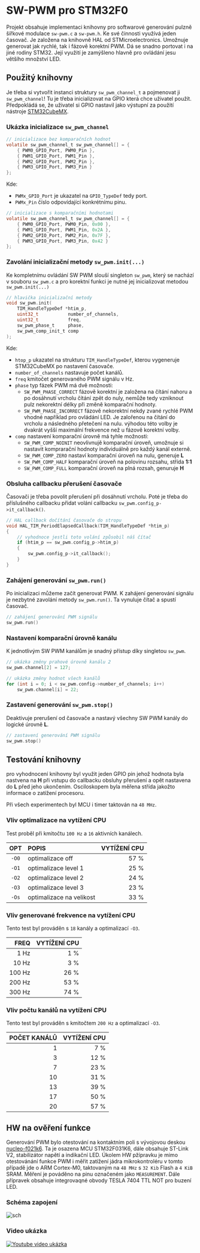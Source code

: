 # SW-PWM pro STM32F0

Projekt obsahuje implementaci knihovny pro softwarové generování pulzně šířkové modulace `sw-pwm.c` a `sw-pwm.h`. Ke své činnosti využívá jeden časovač. Je založena na knihovně HAL od STMicroelectronics. Umožnuje generovat jak rychlé, tak i fázově korektní PWM. Dá se snadno portovat i na jiné rodiny STM32. Její využití je zamýšleno hlavně pro ovládání jesu většího množství LED.

## Použitý knihovny
Je třeba si vytvořit instanci struktury `sw_pwm_channel_t` a pojmenovat ji `sw_pwm_channel`! Tu je třeba inicializovat na GPIO která chce uživatel použít. Předpokládá se, že uživatel si GPIO nastavil jako výstupní za použití nástroje [STM32CubeMX](https://www.st.com/en/development-tools/stm32cubemx.html).

### Ukázka inicializace `sw_pwm_channel`
```C
// inicializace bez komparačních hodnot
volatile sw_pwm_channel_t sw_pwm_channel[] = {
    { PWM0_GPIO_Port, PWM0_Pin },
    { PWM1_GPIO_Port, PWM1_Pin },
    { PWM2_GPIO_Port, PWM2_Pin },
    { PWM3_GPIO_Port, PWM3_Pin }
};
```
Kde:
- `PWMx_GPIO_Port` je ukazatel na `GPIO_TypeDef` tedy port.
- `PWMx_Pin` číslo odpovídající konkrétnímu pinu.

```C
// inicializace s komparačními hodnotami
volatile sw_pwm_channel_t sw_pwm_channel[] = {
    { PWM0_GPIO_Port, PWM0_Pin, 0x00 },
    { PWM1_GPIO_Port, PWM1_Pin, 0x2A },
    { PWM2_GPIO_Port, PWM2_Pin, 0x7F },
    { PWM3_GPIO_Port, PWM3_Pin, 0x42 }
};
```

### Zavolání inicializační metody `sw_pwm.init(...)`
Ke kompletnímu ovládání SW PWM slouší singleton `sw_pwm`, který se nachází v souboru `sw_pwm.c` a pro korektní funkci je nutné jej inicializovat metodou `sw_pwm.init(...)`

```C
// hlavička inicializační metody
void sw_pwm.init(
    TIM_HandleTypeDef *htim_p,
    uint32_t           number_of_channels,
    uint32_t           freq,
    sw_pwm_phase_t     phase,
    sw_pwm_comp_init_t comp
);
```
Kde:
- `htop_p` ukazatel na strukturu `TIM_HandleTypeDef`, kterou vygeneruje STM32CubeMX po nastavení časovače.
- `number_of_channels` nastavuje počet kanálů.
- `freq` kmitočet generovaného PWM signálu v Hz.
- `phase` typ fázek PWM má dvě možnosti:
    * `SW_PWM_PHASE_CORRECT` fázově korektní je založena na čítání nahoru a po dosáhnutí vrcholu čítání zpět do nuly, nemůže tedy vzniknout pulz nekorektní délky při změně komparační hodnoty.
    * `SW_PWM_PHASE_INCORRECT` fázově nekorektní nekdy zvané rychlé PWM vhodné například pro ovládání LED. Je zalořenou na čítání do vrcholu a následného přetečení na nulu. výhodou této volby je dvakrát vyšší maximální frekvence než u fázově korektní volby.
- `comp` nastavení komparační úrovně má tyhle možnosti:
    * `SW_PWM_COMP_NOINIT` neovlivnujě komparační úroveň, umožnuje si nastavit komprarační hodnoty individuálně pro každý kanál externě.
    * `SW_PWM_COMP_ZERO` nastaví komparační úroveň na nulu, generuje __L__
    * `SW_PWM_COMP_HALF` komparační úroveň na polovinu rozsahu, střída __1:1__
    * `SW_PWM_COMP_FULL` komparační úroveň na plná rozsah, genuruje __H__

### Obsluha callbacku přerušení časovače
Časovači je třeba povolit přerušení při dosáhnutí vrcholu. Poté je třeba do příslušného callbacku přidat volání callbacku `sw_pwm.config_p->it_callback()`.
```C
// HAL callback dočítání časovače do stropu
void HAL_TIM_PeriodElapsedCallback(TIM_HandleTypeDef *htim_p)
{
    // vyhodnoce jestli toto volání způsobil náš čítač
    if (htim_p == sw_pwm.config_p->htim_p)
    {
        sw_pwm.config_p->it_callback();
    }
}
```

### Zahájení generování `sw_pwm.run()`
Po inicializaci můžeme začít generovat PWM. K zahájení generování signálu je nezbytné zavolání metody `sw_pwm.run()`. Ta vynuluje čítač a spustí časovač.

```C
// zahájení generování PWM signálu
sw_pwm.run()
```

### Nastavení komparační úrovně kanálu
K jednotlivým SW PWM kanálům je snadný přístup díky singletou `sw_pwm`.

```C
// ukázka změny prahové úrovně kanálu 2
sw_pwm.channel[2] = 127;

// ukázka změny hodnot všech kanálů
for (int i = 0; i < sw_pwm.config->number_of_channels; i++)
    sw_pwm.channel[i] = 22;
```

### Zastavení generování `sw_pwm.stop()`
Deaktivuje prerušení od časovače a nastavý všechny SW PWM kanály do logické úrovně __L__.

```C
// zastavení generování PWM signálu
sw_pwm.stop()
```

## Testování knihovny
pro vyhodnocení knihovny byl využit jeden GPIO pin jehož hodnota byla nastvena na __H__ při vstupu do callbacku obsluhy přerušení a opět nastavena do __L__ před jeho ukončením. Osciloskopem byla měřena střída jakožto informace o zatížení procesoru.

Při všech experimentech byl MCU i timer taktován na `48 MHz`.

### Vliv optimalizace na vytížení CPU
Test proběl při kmitočtu `100 Hz` a `16` aktivních kanálech.

| __OPT__ |        __POPIS__         | __VYTÍŽENÍ CPU__ |
|:-------:|:-------------------------|-----------------:|
|  `-O0`  | optimalizace off         |             57 % |
|  `-O1`  | optimalizace level 1     |             25 % |
|  `-O2`  | optimalizace level 2     |             24 % |
|  `-O3`  | optimalizace level 3     |             23 % |
|  `-Os`  | optimalizace na velikost |             33 % |

### Vliv generované frekvence na vytížení CPU
Tento test byl prováděn s `18` kanály a optimalizací `-O3`.

| __FREQ__ | __VYTÍŽENÍ CPU__ |
|--------------:|-----------------:|
|          1 Hz |              1 % |
|         10 Hz |              3 % |
|        100 Hz |             26 % |
|        200 Hz |             53 % |
|        300 Hz |             74 % |

### Vliv počtu kanálů na vytížení CPU
Tento test byl prováděn s kmitočtem `200 Hz` a optimalizací `-O3`.

| POČET KANÁLŮ | __VYTÍŽENÍ CPU__ |
|-------------:|-----------------:|
|            1 |              7 % |
|            3 |             12 % |
|            7 |             23 % |
|           10 |             31 % |
|           13 |             39 % |
|           17 |             50 % |
|           20 |             57 % |

## HW na ověření funkce
Generování PWM bylo otestování na kontaktním poli s vývojovou deskou [nucleo-f021k6](https://www.st.com/en/evaluation-tools/nucleo-f031k6.html). Ta je osazena MCU STM32F031K6, dále obsahuje ST-Link V2, stabilizátor napětí a indikační LED.
Úkolem HW pžípravku je mimo otestovánání funkce PWM i měřit zatížení jádra mikrokontroléru v tomto případě jde o ARM Cortex-M0, taktovaným na `48 MHz` s `32 Kib` Flash a `4 KiB` SRAM. Měření je pováděno na pinu označeném jako `MEASUREMENT`. Dále přípravek obsahuje integrovaqné obvody TESLA 7404 TTL NOT pro buzení LED.
### Schéma zapojení
![sch](https://raw.github.com/https://github.com/wykys/sw-pwm-stm32f0/master/img/sch.svg?sanitize=true)

### Video ukázka
[![Youtube video ukázka](https://img.youtube.com/vi/GnNyuNzukyo/0.jpg)](https://www.youtube.com/watch?v=GnNyuNzukyo)
